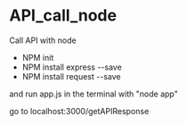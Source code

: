 # API_call_node
Call API with node

- NPM init
- NPM install express --save
- NPM install request --save

and run app.js in the terminal with "node app"

go to localhost:3000/getAPIResponse
